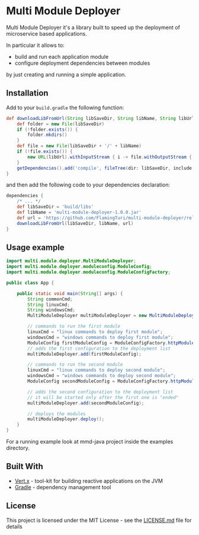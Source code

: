 # Multi Module Deployer

Multi Module Deployer it's a library built to speed up the deployment of microservice based applications.

In particular it allows to:
- build and run each application module
- configure deployment dependencies between modules

by just creating and running a simple application.

## Installation

Add to your `build.gradle` the following function:

```gradle
def downloadLibFromUrl(String libSaveDir, String libName, String libUrl) {
    def folder = new File(libSaveDir)
    if (!folder.exists()) {
        folder.mkdirs()
    }
    def file = new File(libSaveDir + '/' + libName)
    if (!file.exists()) {
        new URL(libUrl).withInputStream { i -> file.withOutputStream { it << i } }
    }
    getDependencies().add('compile', fileTree(dir: libSaveDir, include: libName))
}
```

and then add the following code to your dependencies declaration:

```gradle
dependencies {
    /* ... */
    def libSaveDir = 'build/libs'
    def libName = 'multi-module-deployer-1.0.0.jar'
    def url = 'https://github.com/FlamingTuri/multi-module-deployer/releases/download/1.0.0/multi-module-deployer-1.0.0.jar'
    downloadLibFromUrl(libSaveDir, libName, url)
}
```

## Usage example

```java
import multi.module.deployer.MultiModuleDeployer;
import multi.module.deployer.moduleconfig.ModuleConfig;
import multi.module.deployer.moduleconfig.ModuleConfigFactory;

public class App {

    public static void main(String[] args) {
        String commonCmd;
        String linuxCmd;
        String windowsCmd;
        MultiModuleDeployer multiModuleDeployer = new MultiModuleDeployer();

        // commands to run the first module
        linuxCmd = "linux commands to deploy first module";
        windowsCmd = "windows commands to deploy first module";
        ModuleConfig firstModuleConfig = ModuleConfigFactory.httpModuleConfig(linuxCmd, windowsCmd, 8080, "localhost", "/api/...");
        // adds the first configuration to the deployment list
        multiModuleDeployer.add(firstModuleConfig);

        // commands to run the second module
        linuxCmd = "linux commands to deploy second module";
        windowsCmd = "windows commands to deploy second module";
        ModuleConfig secondModuleConfig = ModuleConfigFactory.httpModuleConfig(linuxCmd, windowsCmd, 3000, "localhost", "/api/...");

        // adds the second configuration to the deployment list
        // it will be started only after the first one is "ended"
        multiModuleDeployer.add(secondModuleConfig);

        // deploys the modules
        multiModuleDeployer.deploy();
    }
}
```

For a running example look at mmd-java project inside the examples directory.

## Built With

* [Vert.x](https://vertx.io/) - tool-kit for building reactive applications on the JVM
* [Gradle](https://gradle.org/) - dependency management tool

## License

This project is licensed under the MIT License - see the [LICENSE.md](LICENSE.md) file for details
